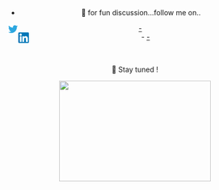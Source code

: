 
<!--
#### Projects

| Name | URL | Language |
|-|-|-|
|Laravel Api|https://github.com/denismwangi/laravel-8x-API|PHP|
|Simple Api|https://github.com/denismwangi/SimpleRestApi|PHP|
|prison mgt|https://github.com/denismwangi/Prison-management|Php, js|
|Eportal|https://github.com/denismwangi/Eportal-Laravel|PHP|
|lara metrics|https://github.com/denismwangi/lara-metrics|Php|
|SakoApp|https://github.com/denismwangi/SaccoApp|Java|
|Quizapp|https://github.com/denismwangi/QuizApp|java|
|sako|https://github.com/denismwangi/Sako|kotlin|
|js pojects|https://github.com/denismwangi/Javascripts-Projects|Js|
|jokes generator|https://github.com/denismwangi/Jokes-generator|js|
-->

<br/>
<br/>
<center>
 
  
 
 <!--   <td>  <img width="350px" length="500px" align="left" src="https://github-readme-stats.vercel.app/api/top-langs/?username=denismwangi&&show_icons=true&title_color=000000&icon_color=2A75CF&text_color=000000&bg_color=ffffff"/></td> <br/>
<!--Most Used Languages-->
<!--  <td><img width="400px" length="30px" align="left" src="https://github-readme-stats.vercel.app/api?username=denismwangi&count_private=true&show_icons=true&layout=compact" />
<!--<td>https://github-readme-stats.vercel.app/api/top-langs/?username=denismwangi&layout=compact&theme=radical</td> -->


- 👯 for fun discussion...follow me on..
<a href="https://twitter.com/@den_lyd">
-  <img align="left" alt="" width="21px" src="https://raw.githubusercontent.com/denismwangi/denismwangi/master/twitter.svg" />
</a> 
<br/>
- <a href="https://www.linkedin.com/in/dennis-mwangi-2089aa176/">
-  <img align="left" alt="" width="21px" src="https://raw.githubusercontent.com/denismwangi/denismwangi/master/linked.png" />
</a>
<br/>

<br/>
<br/>


🔭 Stay tuned !

<img src="https://media.giphy.com/media/3o7qE1YN7aBOFPRw8E/giphy.gif" width="300" height="200" />

<!--
**denismwangi/denismwangi** is a ✨ _special_ ✨ repository because its `README.md` (this file) appears on your GitHub profile.


